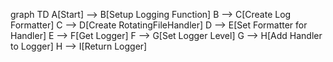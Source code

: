 graph TD
    A[Start] --> B[Setup Logging Function]
    B --> C[Create Log Formatter]
    C --> D[Create RotatingFileHandler]
    D --> E[Set Formatter for Handler]
    E --> F[Get Logger]
    F --> G[Set Logger Level]
    G --> H[Add Handler to Logger]
    H --> I[Return Logger]